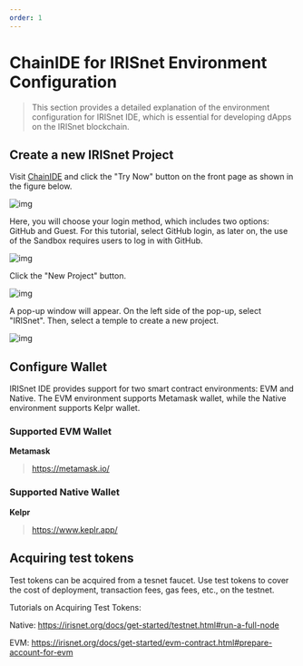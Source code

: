 ```yaml
---
order: 1
---
```


# ChainIDE for IRISnet Environment Configuration

> This section provides a detailed explanation of the environment configuration for IRISnet IDE, which is essential for developing dApps on the IRISnet blockchain.

## Create a new IRISnet Project

Visit [ChainIDE](https://chainide.com/) and click the "Try Now" button on the front page as shown in the figure below.

![img](https://3869740696-files.gitbook.io/~/files/v0/b/gitbook-x-prod.appspot.com/o/spaces%2F-MYy-lqJKjq1m0yBAX4r%2Fuploads%2F8tniZ7XWzHhRdOe51grH%2Fimage.png?alt=media&token=c27915ee-b863-4161-b4f3-e44d9cbaab97)

Here, you will choose your login method, which includes two options: GitHub and Guest. For this tutorial, select GitHub login, as later on, the use of the Sandbox requires users to log in with GitHub.

![img](https://3869740696-files.gitbook.io/~/files/v0/b/gitbook-x-prod.appspot.com/o/spaces%2F-MYy-lqJKjq1m0yBAX4r%2Fuploads%2FkRYg4sPFcnWR2Lz3ujeN%2Fimage.png?alt=media&token=bd113ebf-16c8-4241-9db1-120b43656744)

Click the "New Project" button.

![img](https://3869740696-files.gitbook.io/~/files/v0/b/gitbook-x-prod.appspot.com/o/spaces%2F-MYy-lqJKjq1m0yBAX4r%2Fuploads%2FFaeBrBu7u5LUAxQynl1r%2Fimage.png?alt=media&token=7a988e98-415c-442e-a137-080f2dbd0372)

A pop-up window will appear. On the left side of the pop-up, select "IRISnet". Then, select a temple to create a new project.

![img](https://3869740696-files.gitbook.io/~/files/v0/b/gitbook-x-prod.appspot.com/o/spaces%2F-MYy-lqJKjq1m0yBAX4r%2Fuploads%2FG292E6wPohEJYnqgOayS%2Fimage.png?alt=media&token=94c427bc-be1a-4e5c-8661-e7d430b3c9b2)

## Configure Wallet

IRISnet IDE provides support for two smart contract environments: EVM and Native. The EVM environment supports Metamask wallet, while the Native environment supports Kelpr wallet.

### Supported EVM Wallet

**Metamask**

> https://metamask.io/

### Supported Native Wallet

**Kelpr**

> https://www.keplr.app/

## Acquiring test tokens

Test tokens can be acquired from a tesnet faucet. Use test tokens to cover the cost of deployment, transaction fees, gas fees, etc., on the testnet.

Tutorials on Acquiring Test Tokens:

Native: https://irisnet.org/docs/get-started/testnet.html#run-a-full-node

EVM: https://irisnet.org/docs/get-started/evm-contract.html#prepare-account-for-evm

